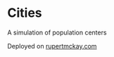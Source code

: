 # Cities

A simulation of population centers

Deployed on [rupertmckay.com](https://rupertmckay.com/cities)
